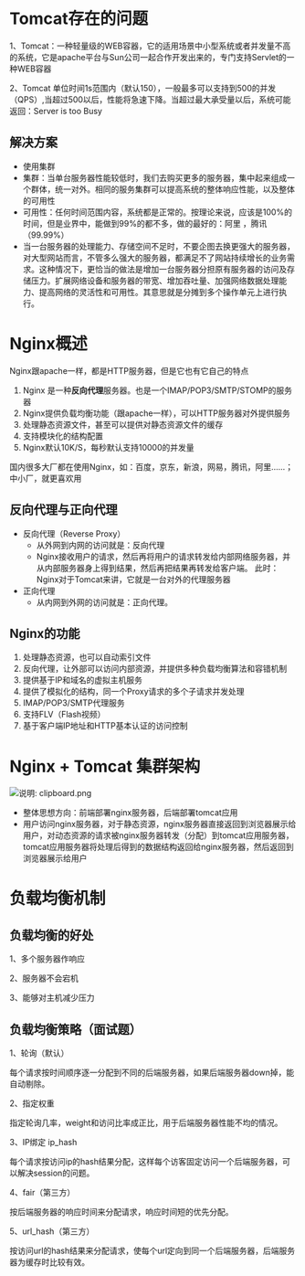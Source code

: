 # Tomcat存在的问题

1、Tomcat：一种轻量级的WEB容器，它的适用场景中小型系统或者并发量不高的系统，它是apache平台与Sun公司一起合作开发出来的，专门支持Servlet的一种WEB容器

2、Tomcat 单位时间1s范围内（默认150），一般最多可以支持到500的并发（QPS）,当超过500以后，性能将急速下降。当超过最大承受量以后，系统可能返回：Server is too Busy

## 解决方案

* 使用集群
* 集群：当单台服务器性能较低时，我们去购买更多的服务器，集中起来组成一个群体，统一对外。相同的服务集群可以提高系统的整体响应性能，以及整体的可用性
* 可用性：任何时间范围内容，系统都是正常的。按理论来说，应该是100%的时间，但是业界中，能做到99%的都不多，做的最好的：阿里 ，腾讯 （99.99%）
* 当一台服务器的处理能力、存储空间不足时，不要企图去换更强大的服务器，对大型网站而言，不管多么强大的服务器，都满足不了网站持续增长的业务需求。这种情况下，更恰当的做法是增加一台服务器分担原有服务器的访问及存储压力。扩展网络设备和服务器的带宽、增加吞吐量、加强网络数据处理能力、提高网络的灵活性和可用性。其意思就是分摊到多个操作单元上进行执行。

# Nginx概述

Nginx跟apache一样，都是HTTP服务器，但是它也有它自己的特点

1. Nginx 是一种**反向代理**服务器。也是一个IMAP/POP3/SMTP/STOMP的服务器
2. Nginx提供负载均衡功能（跟apache一样），可以HTTP服务器对外提供服务
3. 处理静态资源文件，甚至可以提供对静态资源文件的缓存
4. 支持模块化的结构配置
5. Nginx默认10K/S，每秒默认支持10000的并发量

国内很多大厂都在使用Nginx，如：百度，京东，新浪，网易，腾讯，阿里……；中小厂，就更喜欢用

## 反向代理与正向代理

- 反向代理（Reverse Proxy）
  - 从外网到内网的访问就是：反向代理
  - Nginx接收用户的请求，然后再将用户的请求转发给内部网络服务器，并从内部服务器身上得到结果，然后再把结果再转发给客户端。 此时：Nginx对于Tomcat来讲，它就是一台对外的代理服务器
- 正向代理
  - 从内网到外网的访问就是：正向代理。

## Nginx的功能

1. 处理静态资源，也可以自动索引文件
2. 反向代理，让外部可以访问内部资源，并提供多种负载均衡算法和容错机制
3. 提供基于IP和域名的虚拟主机服务
4. 提供了模拟化的结构，同一个Proxy请求的多个子请求并发处理
5. IMAP/POP3/SMTP代理服务
6. 支持FLV（Flash视频）
7. 基于客户端IP地址和HTTP基本认证的访问控制

# Nginx + Tomcat 集群架构

![说明: clipboard.png](https://gitee.com/yh-gh/img-bed/raw/master/202109181346830.gif)

* 整体思想方向：前端部署nginx服务器，后端部署tomcat应用
* 用户访问nginx服务器，对于静态资源，nginx服务器直接返回到浏览器展示给用户，对动态资源的请求被nginx服务器转发（分配）到tomcat应用服务器，tomcat应用服务器将处理后得到的数据结构返回给nginx服务器，然后返回到浏览器展示给用户

# 负载均衡机制

## 负载均衡的好处

1、多个服务器作响应

2、服务器不会宕机

3、能够对主机减少压力

## 负载均衡策略（面试题）

1、轮询（默认）

每个请求按时间顺序逐一分配到不同的后端服务器，如果后端服务器down掉，能自动剔除。 

2、指定权重

指定轮询几率，weight和访问比率成正比，用于后端服务器性能不均的情况。 

3、IP绑定 ip_hash

每个请求按访问ip的hash结果分配，这样每个访客固定访问一个后端服务器，可以解决session的问题。

4、fair（第三方）

按后端服务器的响应时间来分配请求，响应时间短的优先分配。 

5、url_hash（第三方）

按访问url的hash结果来分配请求，使每个url定向到同一个后端服务器，后端服务器为缓存时比较有效。

 